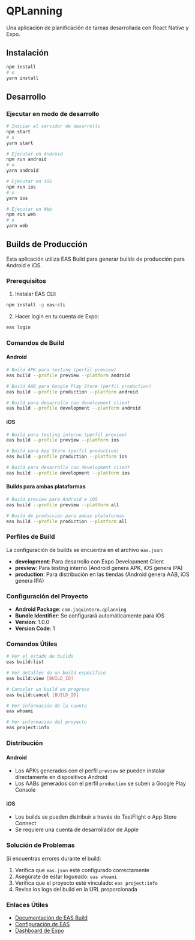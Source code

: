 # QPLanning

Una aplicación de planificación de tareas desarrollada con React Native y Expo.

## Instalación

```bash
npm install
# o
yarn install
```

## Desarrollo

### Ejecutar en modo de desarrollo

```bash
# Iniciar el servidor de desarrollo
npm start
# o
yarn start

# Ejecutar en Android
npm run android
# o
yarn android

# Ejecutar en iOS
npm run ios
# o
yarn ios

# Ejecutar en Web
npm run web
# o
yarn web
```

## Builds de Producción

Esta aplicación utiliza EAS Build para generar builds de producción para Android e iOS.

### Prerequisitos

1. Instalar EAS CLI:
```bash
npm install -g eas-cli
```

2. Hacer login en tu cuenta de Expo:
```bash
eas login
```

### Comandos de Build

#### Android

```bash
# Build APK para testing (perfil preview)
eas build --profile preview --platform android

# Build AAB para Google Play Store (perfil production)
eas build --profile production --platform android

# Build para desarrollo con development client
eas build --profile development --platform android
```

#### iOS

```bash
# Build para testing interno (perfil preview)
eas build --profile preview --platform ios

# Build para App Store (perfil production)
eas build --profile production --platform ios

# Build para desarrollo con development client
eas build --profile development --platform ios
```

#### Builds para ambas plataformas

```bash
# Build preview para Android e iOS
eas build --profile preview --platform all

# Build de producción para ambas plataformas
eas build --profile production --platform all
```

### Perfiles de Build

La configuración de builds se encuentra en el archivo `eas.json`:

- **development**: Para desarrollo con Expo Development Client
- **preview**: Para testing interno (Android genera APK, iOS genera IPA)
- **production**: Para distribución en las tiendas (Android genera AAB, iOS genera IPA)

### Configuración del Proyecto

- **Android Package**: `com.jaquintero.qplanning`
- **Bundle Identifier**: Se configurará automáticamente para iOS
- **Version**: 1.0.0
- **Version Code**: 1

### Comandos Útiles

```bash
# Ver el estado de builds
eas build:list

# Ver detalles de un build específico
eas build:view [BUILD_ID]

# Cancelar un build en progreso
eas build:cancel [BUILD_ID]

# Ver información de la cuenta
eas whoami

# Ver información del proyecto
eas project:info
```

### Distribución

#### Android
- Los APKs generados con el perfil `preview` se pueden instalar directamente en dispositivos Android
- Los AABs generados con el perfil `production` se suben a Google Play Console

#### iOS
- Los builds se pueden distribuir a través de TestFlight o App Store Connect
- Se requiere una cuenta de desarrollador de Apple

### Solución de Problemas

Si encuentras errores durante el build:

1. Verifica que `eas.json` esté configurado correctamente
2. Asegúrate de estar logueado: `eas whoami`
3. Verifica que el proyecto esté vinculado: `eas project:info`
4. Revisa los logs del build en la URL proporcionada

### Enlaces Útiles

- [Documentación de EAS Build](https://docs.expo.dev/build/introduction/)
- [Configuración de EAS](https://docs.expo.dev/build/eas-json/)
- [Dashboard de Expo](https://expo.dev/)
